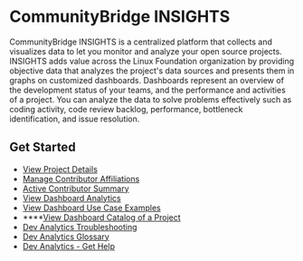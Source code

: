 # CommunityBridge INSIGHTS

CommunityBridge INSIGHTS is a centralized platform that collects and visualizes data to let you monitor and analyze your open source projects. INSIGHTS adds value across the Linux Foundation organization by providing objective data that analyzes the project's data sources and presents them in graphs on customized dashboards. Dashboards represent an overview of the development status of your teams, and the performance and activities of a project. You can analyze the data to solve problems effectively such as coding activity, code review backlog, performance, bottleneck identification, and issue resolution. 

## Get Started <a id="DevAnalyticsGettingStarted-GetStarted"></a>

* [View Project Details](view-project-details.md)
* [Manage Contributor Affiliations](manage-contributor-affiliations/)
* [Active Contributor Summary](active-contributor-summary/)
* [View Dashboard Analytics](view-dashboard-analytics/)
* [View Dashboard Use Case Examples](view-dashboard-use-case-examples/)
* \*\*\*\*[View Dashboard Catalog of a Project](view-dashboard-catalog-of-a-project/)
* [Dev Analytics Troubleshooting](dev-analytics-troubleshooting.md)
* [Dev Analytics Glossary](dev-analytics-glossary.md)
* [Dev Analytics - Get Help](dev-analytics-get-help.md)

